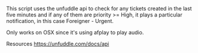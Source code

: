 
This script uses the unfuddle api to check for any tickets created in the last five
minutes and if any of them are priority >= High, it plays a particular notification,
in this case Foreigner - Urgent.

Only works on OSX since it's using afplay to play audio.

Resources
  https://unfuddle.com/docs/api
